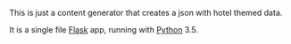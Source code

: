 This is just a content generator that creates a json with hotel themed data.

It is a single file [Flask](http://flask.pocoo.org) app, running with [Python](https://python.org) 3.5.